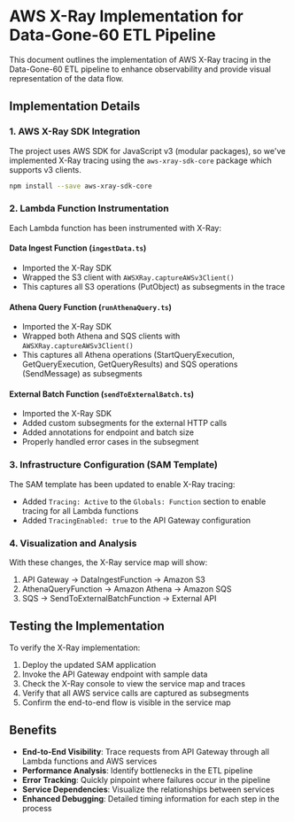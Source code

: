 # AWS X-Ray Implementation for Data-Gone-60 ETL Pipeline

This document outlines the implementation of AWS X-Ray tracing in the Data-Gone-60 ETL pipeline to enhance observability and provide visual representation of the data flow.

## Implementation Details

### 1. AWS X-Ray SDK Integration

The project uses AWS SDK for JavaScript v3 (modular packages), so we've implemented X-Ray tracing using the `aws-xray-sdk-core` package which supports v3 clients.

```bash
npm install --save aws-xray-sdk-core
```

### 2. Lambda Function Instrumentation

Each Lambda function has been instrumented with X-Ray:

#### Data Ingest Function (`ingestData.ts`)
- Imported the X-Ray SDK
- Wrapped the S3 client with `AWSXRay.captureAWSv3Client()`
- This captures all S3 operations (PutObject) as subsegments in the trace

#### Athena Query Function (`runAthenaQuery.ts`)
- Imported the X-Ray SDK
- Wrapped both Athena and SQS clients with `AWSXRay.captureAWSv3Client()`
- This captures all Athena operations (StartQueryExecution, GetQueryExecution, GetQueryResults) and SQS operations (SendMessage) as subsegments

#### External Batch Function (`sendToExternalBatch.ts`)
- Imported the X-Ray SDK
- Added custom subsegments for the external HTTP calls
- Added annotations for endpoint and batch size
- Properly handled error cases in the subsegment

### 3. Infrastructure Configuration (SAM Template)

The SAM template has been updated to enable X-Ray tracing:

- Added `Tracing: Active` to the `Globals: Function` section to enable tracing for all Lambda functions
- Added `TracingEnabled: true` to the API Gateway configuration

### 4. Visualization and Analysis

With these changes, the X-Ray service map will show:

1. API Gateway → DataIngestFunction → Amazon S3
2. AthenaQueryFunction → Amazon Athena → Amazon SQS
3. SQS → SendToExternalBatchFunction → External API

## Testing the Implementation

To verify the X-Ray implementation:

1. Deploy the updated SAM application
2. Invoke the API Gateway endpoint with sample data
3. Check the X-Ray console to view the service map and traces
4. Verify that all AWS service calls are captured as subsegments
5. Confirm the end-to-end flow is visible in the service map

## Benefits

- **End-to-End Visibility**: Trace requests from API Gateway through all Lambda functions and AWS services
- **Performance Analysis**: Identify bottlenecks in the ETL pipeline
- **Error Tracking**: Quickly pinpoint where failures occur in the pipeline
- **Service Dependencies**: Visualize the relationships between services
- **Enhanced Debugging**: Detailed timing information for each step in the process